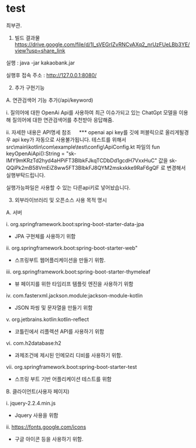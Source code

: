 # test 
최부관.



1.	빌드 결과물
  https://drive.google.com/file/d/1l_sVEGrlZvRNCvAXq2_nrUzFUeLBb3YE/view?usp=share_link

  실행 : java -jar kakaobank.jar
  
  실행후 접속 주소 : http://127.0.0.1:8080/
  



2.	추가 구현기능

 A.	연관검색어 기능 추가(/api/keyword)
  
  i.	질의어에 대한 OpenAi Api를 사용하여 최근 이슈가되고 있는 ChatGpt 모델을 이용해 질의어에 대한 연관검색어를 추천받아 응답해줌. 
  
  ii.	자세한 내용은 API명세 참조
 
 *** openai api key를 깃에 퍼블릭으로 올리게될경우 api key가 자동으로 사용불가됩니다. 테스트를 위해서 src\main\kotlin\com\example\test\config\ApiConfig.kt 
 파일의 fun keyOpenAiApi():String = "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" 값을 
  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 로 변경해서 실행부탁드립니다.
  
  실행가능파일은 사용할 수 있는 다른api키로 넣어놨습니다.



3.	외부라이브러리 및 오픈소스 사용 목적 명시
 
 A.	서버 
  
  i.	org.springframework.boot:spring-boot-starter-data-jpa
   
   - JPA 구현체를 사용하기 위함
  
  ii.	org.springframework.boot:spring-boot-starter-web"
   
   - 스프링부트 웹어플리케이션을 만들기 위함.
  
  iii.	org.springframework.boot:spring-boot-starter-thymeleaf
   
   -	뷰 페이지를 위한 타임리프 템플릿 엔진을 사용하기 위함
  
  iv.	com.fasterxml.jackson.module:jackson-module-kotlin
   
   -	JSON 파씽 및 문자열을 만들기 위함
  
  v.	org.jetbrains.kotlin:kotlin-reflect
   
   -	코틀린에서 리플렉션 API를 사용하기 위함
  
  vi.	com.h2database:h2
   
   -	과제조건에 제시된 인메모리 디비를 사용하기 위함.
  
  vii.	org.springframework.boot:spring-boot-starter-test
   
   -	스프링 부트 기반 어플리케이션 테스트를 위함
 
 B.	클라이언트(사용자 페이지)
  
  i.	jquery-2.2.4.min.js
   
   -	Jquery 사용을 위함
  
  ii.	https://fonts.google.com/icons
   
   -	구글 아이콘 등을 사용하기 위함.






